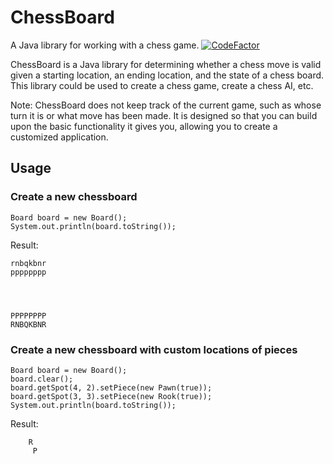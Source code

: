 
# ChessBoard

A Java library for working with a chess game.   [
![CodeFactor](https://camo.githubusercontent.com/500763765d885dfcbcf9ccd196bd5a19591e4643/68747470733a2f2f7777772e636f6465666163746f722e696f2f7265706f7369746f72792f6769746875622f6a616568656f6e7368696d2f6368657373626f6172642f62616467653f733d37396231393561616436383864653439636364616334366362396262376536393837316538656234)](https://www.codefactor.io/repository/github/jaeheonshim/chessboard)

ChessBoard is a Java library for determining whether a chess move is valid given a starting location, an ending location, and the state of a chess board. This library could be used to create a chess game, create a chess AI, etc. 

Note: ChessBoard does not keep track of the current game, such as whose turn it is or what move has been made. It is designed so that you can build upon the basic functionality it gives you, allowing you to create a customized application.

## Usage
### Create a new chessboard
    Board board = new Board();  
    System.out.println(board.toString());
Result:

    rnbqkbnr
    pppppppp
            
            
            
            
    PPPPPPPP
    RNBQKBNR

### Create a new chessboard with custom locations of pieces

    Board board = new Board();  
    board.clear();  
    board.getSpot(4, 2).setPiece(new Pawn(true));  
    board.getSpot(3, 3).setPiece(new Rook(true));  
    System.out.println(board.toString());
Result:

        R
         P 

